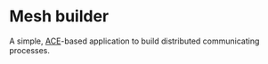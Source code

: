 # Mesh builder

A simple, [ACE](http://xguer.in/ace)-based application to build distributed
communicating processes.
